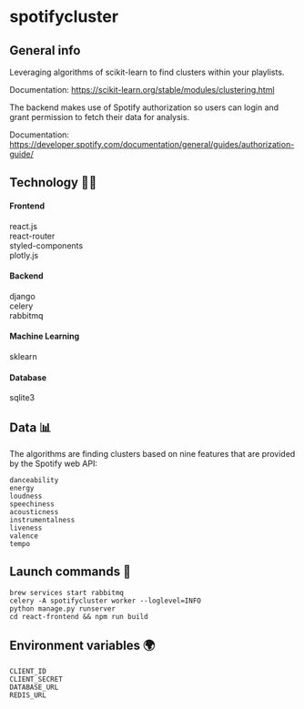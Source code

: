 # spotifycluster

## General info

Leveraging algorithms of scikit-learn to find clusters within your playlists. 

Documentation: https://scikit-learn.org/stable/modules/clustering.html

The backend makes use of Spotify authorization so users can login and grant permission to fetch their data for analysis. 

Documentation: https://developer.spotify.com/documentation/general/guides/authorization-guide/

## Technology :technologist:

#### Frontend
react.js  
react-router   
styled-components  
plotly.js

#### Backend
django  
celery  
rabbitmq  

#### Machine Learning
sklearn

#### Database
sqlite3

## Data :bar_chart:

The algorithms are finding clusters based on nine features that are provided by the Spotify web API:
```
danceability
energy
loudness
speechiness
acousticness
instrumentalness
liveness
valence
tempo
 ```

## Launch commands :rocket:
```
brew services start rabbitmq  
celery -A spotifycluster worker --loglevel=INFO  
python manage.py runserver  
cd react-frontend && npm run build  
 ```
## Environment variables :earth_africa:
```
CLIENT_ID
CLIENT_SECRET
DATABASE_URL
REDIS_URL
 ```

